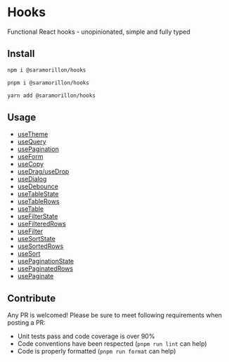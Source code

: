 # Hooks

Functional React hooks - unopinionated, simple and fully typed

## Install

```bash
npm i @saramorillon/hooks
```

```bash
pnpm i @saramorillon/hooks
```

```bash
yarn add @saramorillon/hooks
```

## Usage

- [useTheme](docs/useTheme.md)
- [useQuery](docs/useQuery.md)
- [usePagination](docs/usePagination.md)
- [useForm](docs/useForm.md)
- [useCopy](docs/useCopy.md)
- [useDrag/useDrop](docs/useDrag_useDrop.md)
- [useDialog](docs/useDialog.md)
- [useDebounce](docs/useDebounce.md)
- [useTableState](docs/useTableState.md)
- [useTableRows](docs/useTableRows.md)
- [useTable](docs/useTable.md)
- [useFilterState](docs/useFilterState.md)
- [useFilteredRows](docs/useFilteredRows.md)
- [useFilter](docs/useFilter.md)
- [useSortState](docs/useSortState.md)
- [useSortedRows](docs/useSortedRows.md)
- [useSort](docs/useSort.md)
- [usePaginationState](docs/usePaginationState.md)
- [usePaginatedRows](docs/usePaginatedRows.md)
- [usePaginate](docs/usePaginate.md)

## Contribute

Any PR is welcomed! Please be sure to meet following requirements when posting a PR:

- Unit tests pass and code coverage is over 90%
- Code conventions have been respected (`pnpm run lint` can help)
- Code is properly formatted (`pnpm run format` can help)
